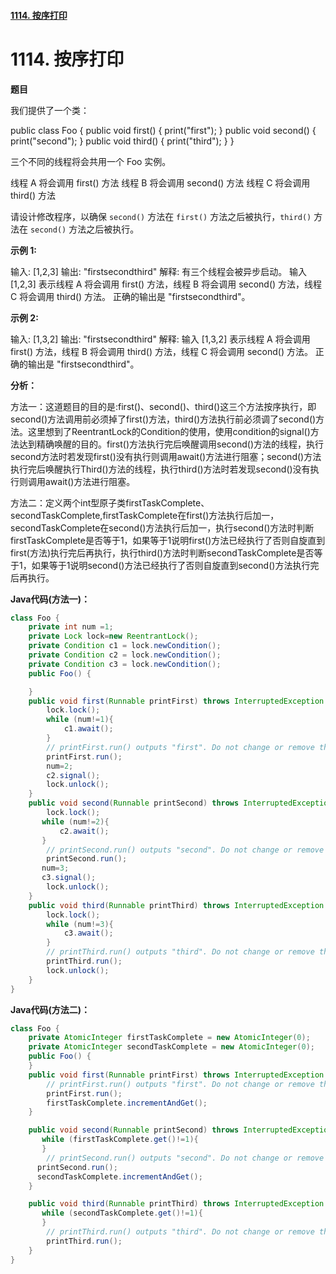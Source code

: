 #### [1114. 按序打印](#1114-按序打印)

# 1114. 按序打印

<B>题目</B>   

我们提供了一个类：

public class Foo {
  public void first() { print("first"); }
  public void second() { print("second"); }
  public void third() { print("third"); }
}

三个不同的线程将会共用一个 Foo 实例。

线程 A 将会调用 first() 方法
线程 B 将会调用 second() 方法
线程 C 将会调用 third() 方法

请设计修改程序，以确保 `second()` 方法在 `first()` 方法之后被执行，`third()` 方法在 `second()` 方法之后被执行。

**示例 1:**

输入: [1,2,3]
输出: "firstsecondthird"
解释: 
有三个线程会被异步启动。
输入 [1,2,3] 表示线程 A 将会调用 first() 方法，线程 B 将会调用 second() 方法，线程 C 将会调用 third() 方法。
正确的输出是 "firstsecondthird"。

**示例 2:**

输入: [1,3,2]
输出: "firstsecondthird"
解释: 
输入 [1,3,2] 表示线程 A 将会调用 first() 方法，线程 B 将会调用 third() 方法，线程 C 将会调用 second() 方法。
正确的输出是 "firstsecondthird"。

<B>分析：</B> 

方法一：这道题目的目的是:first()、second()、third()这三个方法按序执行，即second()方法调用前必须掉了first()方法，third()方法执行前必须调了second()方法。这里想到了ReentrantLock的Condition的使用，使用condition的signal()方法达到精确唤醒的目的。first()方法执行完后唤醒调用second()方法的线程，执行second方法时若发现first()没有执行则调用await()方法进行阻塞；second()方法执行完后唤醒执行Third()方法的线程，执行third()方法时若发现second()没有执行则调用await()方法进行阻塞。

方法二：定义两个int型原子类firstTaskComplete、secondTaskComplete,firstTaskComplete在first()方法执行后加一，secondTaskComplete在second()方法执行后加一，执行second()方法时判断firstTaskComplete是否等于1，如果等于1说明first()方法已经执行了否则自旋直到first(方法)执行完后再执行，执行third()方法时判断secondTaskComplete是否等于1，如果等于1说明second()方法已经执行了否则自旋直到second()方法执行完后再执行。

**Java代码(方法一)：**

```java
class Foo {
    private int num =1;
    private Lock lock=new ReentrantLock();
    private Condition c1 = lock.newCondition();
    private Condition c2 = lock.newCondition();
    private Condition c3 = lock.newCondition();
    public Foo() {

    }
    public void first(Runnable printFirst) throws InterruptedException {
        lock.lock();
        while (num!=1){
            c1.await();
        }
        // printFirst.run() outputs "first". Do not change or remove this line.
        printFirst.run();
        num=2;
        c2.signal();
        lock.unlock();
    }
    public void second(Runnable printSecond) throws InterruptedException {
        lock.lock();
       while (num!=2){
           c2.await();
       }
        // printSecond.run() outputs "second". Do not change or remove this line.
        printSecond.run();
       num=3;
       c3.signal();
        lock.unlock();
    }
    public void third(Runnable printThird) throws InterruptedException {
        lock.lock();
        while (num!=3){
            c3.await();
        }
        // printThird.run() outputs "third". Do not change or remove this line.
        printThird.run();
        lock.unlock();
    }
}
```

**Java代码(方法二)：**

```java
class Foo {
    private AtomicInteger firstTaskComplete = new AtomicInteger(0); 
    private AtomicInteger secondTaskComplete = new AtomicInteger(0); 
    public Foo() {
    }
    public void first(Runnable printFirst) throws InterruptedException {
        // printFirst.run() outputs "first". Do not change or remove this line.
        printFirst.run();
        firstTaskComplete.incrementAndGet();
    }

    public void second(Runnable printSecond) throws InterruptedException {
       while (firstTaskComplete.get()!=1){
       }
        // printSecond.run() outputs "second". Do not change or remove this line.
      printSecond.run();
      secondTaskComplete.incrementAndGet();
    }

    public void third(Runnable printThird) throws InterruptedException {
       while (secondTaskComplete.get()!=1){
       }
        // printThird.run() outputs "third". Do not change or remove this line.
        printThird.run();
    }
}
```


